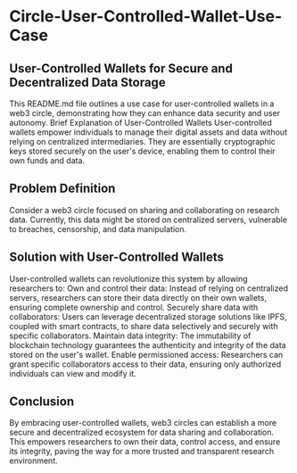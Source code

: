 # Circle-User-Controlled-Wallet-Use-Case

## User-Controlled Wallets for Secure and Decentralized Data Storage
This README.md file outlines a use case for user-controlled wallets in a web3 circle, demonstrating how they can enhance data security and user autonomy.
Brief Explanation of User-Controlled Wallets
User-controlled wallets empower individuals to manage their digital assets and data without relying on centralized intermediaries. They are essentially cryptographic keys stored securely on the user's device, enabling them to control their own funds and data.
## Problem Definition
Consider a web3 circle focused on sharing and collaborating on research data. Currently, this data might be stored on centralized servers, vulnerable to breaches, censorship, and data manipulation.
## Solution with User-Controlled Wallets
User-controlled wallets can revolutionize this system by allowing researchers to:
Own and control their data: Instead of relying on centralized servers, researchers can store their data directly on their own wallets, ensuring complete ownership and control.
Securely share data with collaborators: Users can leverage decentralized storage solutions like IPFS, coupled with smart contracts, to share data selectively and securely with specific collaborators.
Maintain data integrity: The immutability of blockchain technology guarantees the authenticity and integrity of the data stored on the user's wallet.
Enable permissioned access: Researchers can grant specific collaborators access to their data, ensuring only authorized individuals can view and modify it.
## Conclusion
By embracing user-controlled wallets, web3 circles can establish a more secure and decentralized ecosystem for data sharing and collaboration. This empowers researchers to own their data, control access, and ensure its integrity, paving the way for a more trusted and transparent research environment.
